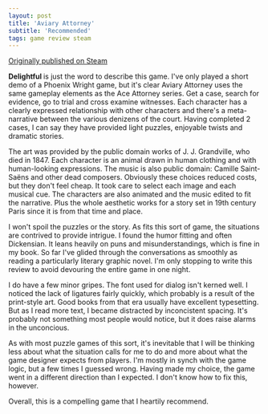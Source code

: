 ```yaml
---
layout: post
title: 'Aviary Attorney'
subtitle: 'Recommended'
tags: game review steam
---
```


[Originally published on Steam](https://steamcommunity.com/id/jlericson/recommended/384630/)


 <b>
  Delightful
 </b>
 is just the word to describe this game. I've only played a short demo of a Phoenix Wright game, but it's clear Aviary Attorney uses the same gameplay elements as the Ace Attorney series. Get a case, search for evidence, go to trial and cross examine witnesses. Each character has a clearly expressed relationship with other characters and there's a meta-narrative between the various denizens of the court. Having completed 2 cases, I can say they have provided light puzzles, enjoyable twists and dramatic stories.
 

 

 The art was provided by the public domain works of J. J. Grandville, who died in 1847. Each character is an animal drawn in human clothing and with human-looking expressions. The music is also public domain: Camille Saint-Saëns and other dead composers. Obviously these choices reduced costs, but they don't feel cheap. It took care to select each image and each musical cue. The characters are also animated and the music edited to fit the narrative. Plus the whole aesthetic works for a story set in 19th century Paris since it is from that time and place.
 

 

 I won't spoil the puzzles or the story. As fits this sort of game, the situations are contrived to provide intrigue. I found the humor fitting and often Dickensian. It leans heavily on puns and misunderstandings, which is fine in my book. So far I've glided through the conversations as smoothly as reading a particularly literary graphic novel. I'm only stopping to write this review to avoid devouring the entire game in one night.
 

 

 I do have a few minor gripes. The font used for dialog isn't kerned well. I noticed the lack of ligatures fairly quickly, which probably is a result of the print-style art. Good books from that era usually have excellent typesetting. But as I read more text, I became distracted by inconcistent spacing. It's probably not something most people would notice, but it does raise alarms in the unconcious.
 

 

 As with most puzzle games of this sort, it's inevitable that I will be thinking less about what the situation calls for me to do and more about what the game designer expects from players. I'm mostly in synch with the game logic, but a few times I guessed wrong. Having made my choice, the game went in a different direction than I expected. I don't know how to fix this, however.
 

 

 Overall, this is a compelling game that I heartily recommend.
